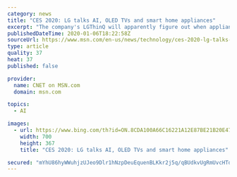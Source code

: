 ```yaml
---
category: news
title: "CES 2020: LG talks AI, OLED TVs and smart home appliances"
excerpt: "The company's LGThinQ will apparently figure out when appliances like its Washer need maintenance and if you're using them wrong."
publishedDateTime: 2020-01-06T18:22:58Z
sourceUrl: https://www.msn.com/en-us/news/technology/ces-2020-lg-talks-ai-oled-tvs-and-smart-home-appliances/ar-BBYFPN4
type: article
quality: 37
heat: 37
published: false

provider:
  name: CNET on MSN.com
  domain: msn.com

topics:
  - AI

images:
  - url: https://www.bing.com/th?id=ON.8CDA100A66C16221A12E87BE21B20E47
    width: 700
    height: 367
    title: "CES 2020: LG talks AI, OLED TVs and smart home appliances"

secured: "mYhU86hyWWuhjzUJeo9Dlr1hNzpDeuEquenBLKkr2j5q/qBUdkvUgRmUvcHTd7g92m4hcfJvoXYtsxOPcLkhUFGZAYj0+8dej6adRlJsQY1x+dkO4yLcDyoHiqT/hLXookHGy4FRtMS5Z4FPU9AxDC918LrCacn2ihaBpIQZQy40FF8E8weKlyq6AIqfq0JQctmvodQnQWcqc89EGE7PRC7FIhHkR2nJBOwFwj6H4JrkIuOnrIlA7xX5A1Erevw81TC5AMYr5//Sswze4FVxKQ==;cBvuoTlCHLd1DnE+MxybSQ=="
---
```


